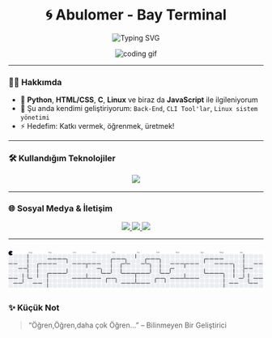 <h1 align="center">🌀 Abulomer - Bay Terminal</h1>
<p align="center">
  <img src="https://readme-typing-svg.herokuapp.com?font=Fira+Code&weight=500&size=24&pause=1000&color=00FFB3&center=true&vCenter=true&width=435&lines=Kod+yazmak+bir+eğlencelidir+🧙‍♂️;Linux%E2%9C%94%EF%B8%8FPython%E2%9C%94%EF%B8%8FWeb+Dev%E2%9C%94%EF%B8%8F;Merak+et%2C+ara+öğren%C5%9Ft%C4%B1r%2C+in%C5%9Fa+et!+%F0%9F%9A%80" alt="Typing SVG" />
</p>

<p align="center">
  <img src="https://media.giphy.com/media/qgQUggAC3Pfv687qPC/giphy.gif" width="480" alt="coding gif"/>
</p>

---

### 🧑‍💻 Hakkımda

- 🧠 **Python**, **HTML/CSS**, **C**, **Linux** ve biraz da **JavaScript** ile ilgileniyorum  
- 🌱 Şu anda kendimi geliştiriyorum: `Back-End`, `CLI Tool'lar`, `Linux sistem yönetimi`
- ⚡ Hedefim: Katkı vermek, öğrenmek, üretmek!

---

### 🛠️ Kullandığım Teknolojiler
<p align="center">
  <img src="https://skillicons.dev/icons?i=py,html,css,js,linux,c" />
</p>

---

### 🌐 Sosyal Medya & İletişim

<p align="center">
  <a href="https://twitter.com/yourhandle" target="_blank">
    <img src="https://img.shields.io/badge/Twitter-1DA1F2?style=for-the-badge&logo=twitter&logoColor=white" />
  </a>
  <a href="https://discord.com/users/yourid" target="_blank">
    <img src="https://img.shields.io/badge/Discord-7289DA?style=for-the-badge&logo=discord&logoColor=white" />
  </a>
  <a href="mailto:youremail@example.com">
    <img src="https://img.shields.io/badge/Mail-EA4335?style=for-the-badge&logo=gmail&logoColor=white" />
  </a>
</p>

---

###

<picture>
  <source media="(prefers-color-scheme: dark)" srcset="https://raw.githubusercontent.com/abulomer/abulomer/output/pacman-contribution-graph-dark.svg">
  <source media="(prefers-color-scheme: light)" srcset="https://raw.githubusercontent.com/abulomer/abulomer/output/pacman-contribution-graph.svg">
  <img alt="pacman contribution graph" src="https://raw.githubusercontent.com/abulomer/abulomer/output/pacman-contribution-graph.svg">
</picture>

###

### ✨ Küçük Not
> “Öğren,Öğren,daha çok Öğren...” – Bilinmeyen Bir Geliştirici

